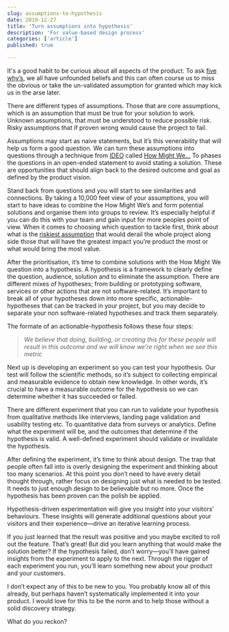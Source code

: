 ```yaml
---
slug: assumptions-to-hypothesis
date: 2019-12-27
title: 'Turn assumptions into hypothesis'
description: 'For value-based design process'
categories: ['article']
published: true

---
```


It's a good habit to be curious about all aspects of the product. To ask [five why’s](https://en.wikipedia.org/wiki/Five_whys), we all have unfounded beliefs and this can often course us to miss the obvious or take the un-validated assumption for granted which may kick us in the arse later. 

There are different types of assumptions. Those that are core assumptions, which is an assumption that must be true for your solution to work. Unknown assumptions, that must be understood to reduce possible risk. Risky assumptions that if proven wrong would cause the project to fail. 

Assumptions may start as naive statements, but it’s this venerability that will help us form a good question. We can turn these assumptions into questions through a technique from [IDEO](https://www.ideo.com/) called [How Might We…](https://www.designkit.org/methods/3) To phases the questions in an open-ended statement to avoid stating a solution. These are opportunities that should align back to the desired outcome and goal as defined by the product vision. 

Stand back from questions and you will start to see similarities and connections. By taking a 10,000 feet view of your assumptions, you will start to have ideas to combine the How Might We’s and form potential solutions and organise them into groups to review. It’s especially helpful if you can do this with your team and gain input for more peoples point of view. When it comes to choosing which question to tackle first, think about what is the [riskiest assumption](https://clutch.co/app-developers/resources/what-is-riskiest-assumption-test) that would derail the whole project along side those that will have the greatest impact you’re product the most or what would bring the most value. 

After the prioritisation, it’s time to combine solutions with the How Might We question into a hypothesis. A hypothesis is a framework to clearly define the question, audience, solution and to eliminate the assumption. There are different mixes of hypotheses; from building or prototyping software, services or other actions that are not software-related. It’s important to break all of your hypotheses down into more specific, actionable-hypotheses that can be tracked in your project, but you may decide to separate your non software-related hypotheses and track them separately.

The formate of an actionable-hypothesis follows these four steps:

> _We believe that doing, building, or creating this for these people will result in this outcome and we will know we’re right when we see this metric_

Next up is developing an experiment so you can test your hypothesis. Our test will follow the scientific methods, so it’s subject to collecting empirical and measurable evidence to obtain new knowledge. In other words, it’s crucial to have a measurable outcome for the hypothesis so we can determine whether it has succeeded or failed.

There are different experiment that you can run to validate your hypothesis from qualitative methods like interviews, landing page validation and usability testing etc. To quantitative data from surveys or analytics. Define what the experiment will be, and the outcomes that determine if the hypothesis is valid. A well-defined experiment should validate or invalidate the hypothesis.

After defining the experiment, it’s time to think about design. The trap that people often fall into is overly designing the experiment and thinking about too many scenarios. At this point you don’t need to have every detail thought through, rather focus on designing just what is needed to be tested. It needs to just enough design to be believable but no more. Once the hypothesis has been proven can the polish be applied. 

Hypothesis-driven experimentation will give you insight into your visitors' behaviours. These insights will generate additional questions about your visitors and their experience—drive an iterative learning process.

If you just learned that the result was positive and you maybe excited to roll out the feature. That’s great! But did you learn anything that would make the solution better? If the hypothesis failed, don’t worry—you’ll have gained insights from the experiment to apply to the next. Through the rigger of each experiment you run, you’ll learn something new about your product and your customers. 

I don’t expect any of this to be new to you. You probably know all of this already, but perhaps haven’t systematically implemented it into your product. I would love for this to be the norm and to help those without a solid discovery strategy.

What do you reckon?